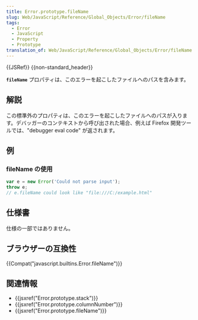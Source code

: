 ```yaml
---
title: Error.prototype.fileName
slug: Web/JavaScript/Reference/Global_Objects/Error/fileName
tags:
  - Error
  - JavaScript
  - Property
  - Prototype
translation_of: Web/JavaScript/Reference/Global_Objects/Error/fileName
---
```

{{JSRef}} {{non-standard_header}}

**`fileName`** プロパティは、このエラーを起こしたファイルへのパスを含みます。

## 解説

この標準外のプロパティは、このエラーを起こしたファイルへのパスが入ります。デバッガーのコンテキストから呼び出された場合、例えば Firefox 開発ツールでは、"debugger eval code" が返されます。

## 例

### fileName の使用

```js
var e = new Error('Could not parse input');
throw e;
// e.fileName could look like "file:///C:/example.html"
```

## 仕様書

仕様の一部ではありません。

## ブラウザーの互換性

{{Compat("javascript.builtins.Error.fileName")}}

## 関連情報

- {{jsxref("Error.prototype.stack")}}
- {{jsxref("Error.prototype.columnNumber")}}
- {{jsxref("Error.prototype.fileName")}}
